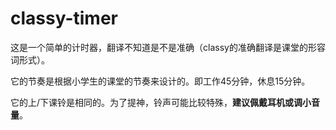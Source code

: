 # classy-timer
这是一个简单的计时器，翻译不知道是不是准确（classy的准确翻译是课堂的形容词形式）。

它的节奏是根据小学生的课堂的节奏来设计的。即工作45分钟，休息15分钟。

它的上/下课铃是相同的。为了提神，铃声可能比较特殊，**建议佩戴耳机或调小音量**。